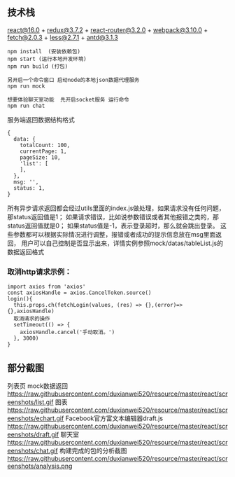 ## 技术栈

react@16.0 + redux@3.7.2 + react-router@3.2.0 + webpack@3.10.0 + fetch@2.0.3 + less@2.7.1 + antd@3.1.3

```
npm install  (安装依赖包)
npm start (运行本地开发环境)
npm run build (打包)

另开启一个命令窗口 启动node的本地json数据代理服务
npm run mock

想要体验聊天室功能  先开启socket服务 运行命令
npm run chat

```
服务端返回数据结构格式

```
{
  data: {
    totalCount: 100,
    currentPage: 1,
    pageSize: 10,
    'list': [
    ],
  },
  msg: '',
  status: 1,
}

```
所有异步请求返回都会经过utils里面的index.js做处理，如果请求没有任何问题，那status返回值是1；
如果请求错误，比如说参数错误或者其他报错之类的，那status返回值就是0；
如果status值是-1，表示登录超时，那么就会跳出登录。
这些参数都可以根据实际情况进行调整，报错或者成功的提示信息放在msg里面返回，
用户可以自己控制是否显示出来，详情实例参照mock/datas/tableList.js的数据返回格式

### 取消http请求示例：
```
import axios from 'axios'
const axiosHandle = axios.CancelToken.source()
login(){
  this.props.ch(fetchLogin(values, (res) => {},(error)=>{},axiosHandle)
  取消请求的操作
  setTimeout(() => {
    axiosHandle.cancel('手动取消。')
  }, 3000)
}

```
## 部分截图
列表页 mock数据返回
https://raw.githubusercontent.com/duxianwei520/resource/master/react/screenshots/list.gif
图表
https://raw.githubusercontent.com/duxianwei520/resource/master/react/screenshots/echart.gif
Facebook官方富文本编辑器draft.js
https://raw.githubusercontent.com/duxianwei520/resource/master/react/screenshots/draft.gif
聊天室
https://raw.githubusercontent.com/duxianwei520/resource/master/react/screenshots/chat.gif
构建完成的包的分析截图
https://raw.githubusercontent.com/duxianwei520/resource/master/react/screenshots/analysis.png


